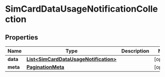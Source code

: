 

# SimCardDataUsageNotificationCollection


## Properties

Name | Type | Description | Notes
------------ | ------------- | ------------- | -------------
**data** | [**List&lt;SimCardDataUsageNotification&gt;**](SimCardDataUsageNotification.md) |  |  [optional]
**meta** | [**PaginationMeta**](PaginationMeta.md) |  |  [optional]



